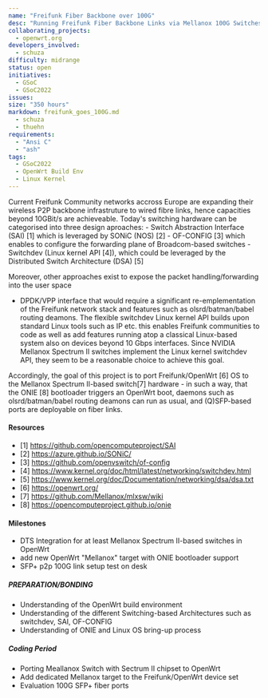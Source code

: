 ```yaml
---
name: "Freifunk Fiber Backbone over 100G"
desc: "Running Freifunk Fiber Backbone Links via Mellanox 100G Switches on OpenWrt"
collaborating_projects:
  - openwrt.org
developers_involved:
  - schuza
difficulty: midrange
status: open
initiatives:
  - GSoC
  - GSoC2022
issues:
size: "350 hours"
markdown: freifunk_goes_100G.md
  - schuza
  - thuehn
requirements:
  - "Ansi C"
  - "ash"
tags:
  - GSoC2022
  - OpenWrt Build Env
  - Linux Kernel
---
```


Current Freifunk Community networks accross Europe are expanding their wireless P2P backbone infrastruture to wired fibre links, hence capacities beyond 10GBit/s are achieveable.
Today's switching hardware can be categorised into three design aproaches:
    - Switch Abstraction Interface (SAI) [1] which is leveraged by SONiC (NOS) [2] 
    - OF-CONFIG [3] which enables to configure the forwarding plane of Broadcom-based switches
    - Switchdev (Linux kernel API [4]), which could be leveraged by the Distributed Switch Architecture (DSA) [5]

Moreover, other approaches exist to expose the packet handling/forwarding into the user space
 - DPDK/VPP interface that would require a significant re-emplementation of the Freifunk network stack and features such as olsrd/batman/babel routing deamons. The flexible switchdev Linux kernel API builds upon standard Linux tools such as IP etc. this enables Freifunk communities to code as well as add features running atop a classical Linux-based system also on devices beyond 10 Gbps interfaces. Since NVIDIA Mellanox Spectrum II switches implement the Linux kernel switchdev API, they seem to be a reasonable choice to achieve this goal.

Accordingly, the goal of this project is to port Freifunk/OpenWrt [6] OS to the Mellanox Spectrum II-based switch[7] hardware - in such a way, that the ONIE [8] bootloader triggers an OpenWrt boot, daemons such as olsrd/batman/babel routing deamons can run as usual, and (Q)SFP-based ports are deployable on fiber links.

#### Resources

* [1] https://github.com/opencomputeproject/SAI
* [2] https://azure.github.io/SONiC/
* [3] https://github.com/openvswitch/of-config
* [4] https://www.kernel.org/doc/html/latest/networking/switchdev.html
* [5] https://www.kernel.org/doc/Documentation/networking/dsa/dsa.txt
* [6] https://openwrt.org/
* [7] https://github.com/Mellanox/mlxsw/wiki
* [8] https://opencomputeproject.github.io/onie

#### Milestones

* DTS Integration for at least Mellanox Spectrum II-based switches in OpenWrt
* add new OpenWrt "Mellanox" target with ONIE bootloader support
* SFP+ p2p 100G link setup test on desk

##### PREPARATION/BONDING

* Understanding of the OpenWrt build environment
* Understanding of the different Switching-based Architectures such as switchdev, SAI, OF-CONFIG
* Understanding of ONIE and Linux OS bring-up process

##### Coding Period

* Porting Meallanox Switch with Sectrum II chipset to OpenWrt
* Add dedicated Mellanox target to the Freifunk/OpenWrt device set
* Evaluation 100G SFP+ fiber ports
